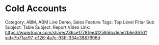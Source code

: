 # Cold Accounts

Category: ABM, ABM Live Demo, Sales
Feature Tags: Top Level Filter
Sub Subject: Table
Subject: Report
Video Link: https://www.loom.com/share/236ce17781ee4125956cdeae2b6e367d?sid=7b71ac97-d126-4a7c-93ff-334c3887696d